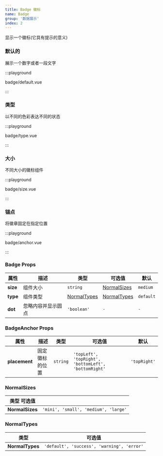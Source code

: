 ```yaml
---
title: Badge 徽标
name: Badge
group: '数据展示'
index: 2
---
```


显示一个徽标(它具有提示的意义)

### 默认的

展示一个数字或者一段文字

:::playground

badge/default.vue

:::

### 类型

以不同的色彩表达不同的状态

:::playground

badge/type.vue

:::

### 大小

不同大小的徽标组件

:::playground

badge/size.vue

:::

### 锚点

将徽章固定在指定位置

:::playground

badge/anchor.vue

:::

### Badge Props

| 属性     | 描述               | 类型                        | 可选值                      | 默认      |
| -------- | ------------------ | --------------------------- | --------------------------- | --------- |
| **size** | 组件大小           | `string`                    | [NormalSizes](#normalsizes) | `medium`  |
| **type** | 组件类型           | [NormalTypes](#normaltypes) | [NormalTypes](#normaltypes) | `default` |
| **dot**  | 忽略内容并显示圆点 | `'boolean'`                 | `-`                         | `-`       |

### BadgeAnchor Props

| 属性          | 描述           | 类型     | 可选值                                               | 默认         |
| ------------- | -------------- | -------- | ---------------------------------------------------- | ------------ |
| **placement** | 固定徽标的位置 | `string` | `'topLeft', 'topRight', 'bottomLeft', 'bottomRight'` | `'topRight'` |

### NormalSizes

| 类型 可选值     |                                      |
| --------------- | ------------------------------------ |
| **NormalSizes** | `'mini', 'small', 'medium', 'large'` |

### NormalTypes

| 类型            | 可选值                                     |
| --------------- | ------------------------------------------ |
| **NormalTypes** | `'default', 'success', 'warning', 'error'` |
